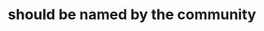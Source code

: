 ---
pid: CH663
title: should be named by the community
location_transcription: unsure
zipcode: '19148'
outside_phl: 
neighborhood: Whitman,Pennsport,South Philadelphia
age: '30'
age_range: 30-39
instagram: 
image_file_name: CH_663.jpg
proposal_transcription: |-
  A space where (sustainably saved/ recycled/ discarded) materials are provided in an open and accessible and free space for art making. The space itself could exist as a living monument w/ people adding as they create.
  (//Art Hives// ... I want to do this .. call me...)
topic: Unknown
topic_summary: '0'
type: Space
keywords_other: 
credit: Sarah Kodish-Eskind
image_labels: 
twitter: 
facebook: 
permalink: "/monuments/ch663/"
layout: item-page
---